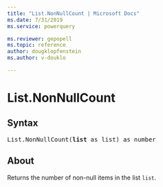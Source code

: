 ```yaml
---
title: "List.NonNullCount | Microsoft Docs"
ms.date: 7/31/2019
ms.service: powerquery

ms.reviewer: gepopell
ms.topic: reference
author: dougklopfenstein
ms.author: v-douklo

---
```

# List.NonNullCount

## Syntax

<pre>
List.NonNullCount(<b>list</b> as list) as number
</pre>
  
## About  
Returns the number of non-null items in the list `list`.
